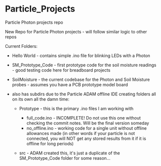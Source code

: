 # Particle_Projects
Particle Photon projects repo

New Repo for Particle Photon projects - will follow similar logic to other repos

Current Folders:

  - Hello World - contains simple .ino file for blinking LEDs with a Photon
  
  - SM_Prototype_Code - first prototype code for the soil moisture readings - good testing code here for breadboard projects
  
  - SoilMoisture - the current codebase for the Photon and Soil Moisture probes - assumes you have a PCB prototype model board     
  - also has subdirs due to the Particle ADAM offline IDE creating folders all on its own all the damn time:
    - Prototype - this is the primary .ino files I am working with
      - full_code.ino - INCOMPLETE! Do not use this one without checking the commit notes. Will be the final version someday
      - no_offline.ino - working code for a single unit without offline allowances made (in other words if your particle
      is not connected, you will NOT get any stored results from it if it is offline for long periods)
    
    - src - ADAM created this, it's just a duplicate of the SM_Prototype_Code folder for some reason...
